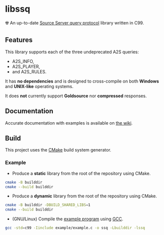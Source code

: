 # libssq

☢️ An up-to-date [Source Server query protocol](https://developer.valvesoftware.com/wiki/Server_queries) library written in C99.

## Features

This library supports each of the three undeprecated A2S queries:
* A2S\_INFO,
* A2S\_PLAYER,
* and A2S\_RULES.

It has **no dependencies** and is designed to cross-compile on both **Windows** and **UNIX-like** operating systems.

It does **not** currently support **Goldsource** nor **compressed** responses.

## Documentation

Accurate documentation with examples is available on [the wiki](https://github.com/BinaryAlien/libssq/wiki).

## Build

This project uses the [CMake](https://cmake.org/) build system generator.

### Example

* Produce a **static** library from the root of the repository using CMake.
```sh
cmake -B builddir
cmake --build builddir
```

* Produce a **dynamic** library from the root of the repository using CMake.
```sh
cmake -B builddir -DBUILD_SHARED_LIBS=1
cmake --build builddir
```

* (GNU/Linux) Compile the [example program](https://github.com/BinaryAlien/libssq/blob/main/example/example.c) using [GCC](https://gcc.gnu.org/).
```sh
gcc -std=c99 -Iinclude example/example.c -o ssq -Lbuilddir -lssq
```
